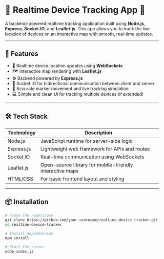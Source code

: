 # 📍 Realtime Device Tracking App 🚀

A backend-powered realtime tracking application built using **Node.js**, **Express**, **Socket.IO**, and **Leaflet.js**. This app allows you to track the live location of devices on an interactive map with smooth, real-time updates.

---

## 🚀 Features

- 📡 Realtime device location updates using **WebSockets**
- 🗺️ Interactive map rendering with **Leaflet.js**
- ⚙️ Backend powered by **Express.js**
- 🔌 Socket.IO for bidirectional communication between client and server
- 🧭 Accurate marker movement and live tracking simulation
- 💻 Simple and clean UI for tracking multiple devices (if extended)

---

## 🛠️ Tech Stack

| Technology  | Description |
|-------------|-------------|
| Node.js     | JavaScript runtime for server-side logic |
| Express.js  | Lightweight web framework for APIs and routes |
| Socket.IO   | Real-time communication using WebSockets |
| Leaflet.js  | Open-source library for mobile-friendly interactive maps |
| HTML/CSS    | For basic frontend layout and styling |

---

## 📦 Installation

```bash
# Clone the repository
git clone https://github.com/your-username/realtime-device-tracker.git
cd realtime-device-tracker

# Install dependencies
npm install

# Start the server
node index.js

